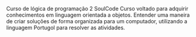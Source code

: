 Curso de lógica de programação 2 SoulCode
Curso voltado para adquirir conhecimentos em linguagem orientada a objetos. Entender uma maneira de criar soluções de forma organizada para um computador, utilizando a linguagem Portugol para resolver as atividades.
